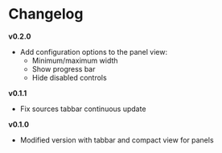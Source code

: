 Changelog
=========

**v0.2.0**

- Add configuration options to the panel view:
    * Minimum/maximum width
    * Show progress bar
    * Hide disabled controls

**v0.1.1**

- Fix sources tabbar continuous update

**v0.1.0**

- Modified version with tabbar and compact view for panels

